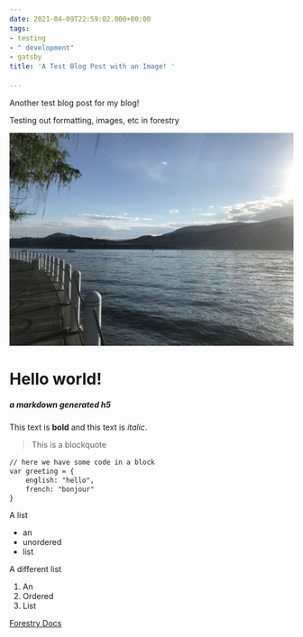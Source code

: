 ```yaml
---
date: 2021-04-09T22:59:02.000+00:00
tags:
- testing
- " development"
- gatsby
title: 'A Test Blog Post with an Image! '

---
```

Another test blog post for my blog!

Testing out formatting, images, etc in forestry

![](/src/uploads/okanagan.jpg)


# Hello world!

##### a markdown generated h5

This text is **bold** and this text is _italic_.

> This is a blockquote

    // here we have some code in a block 
    var greeting = { 
    	english: "hello", 
        french: "bonjour"
    }

A list

* an
* unordered
* list

A different list

1. An
2. Ordered
3. List

[Forestry Docs](https://forestry.io/docs/editing/markdown-editor/ "Forestry Docs")